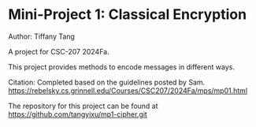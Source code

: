 # Mini-Project 1: Classical Encryption

Author: Tiffany Tang

A project for CSC-207 2024Fa.

This project provides methods to encode messages in different ways.

Citation: Completed based on the guidelines posted by Sam. https://rebelsky.cs.grinnell.edu/Courses/CSC207/2024Fa/mps/mp01.html

The repository for this project can be found at https://github.com/tangyixu/mp1-cipher.git